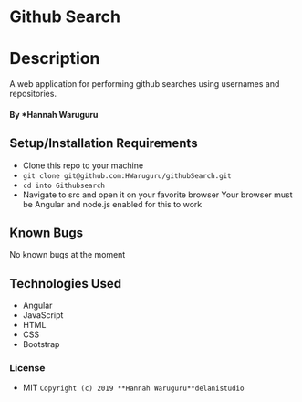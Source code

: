 # Github Search
# Description
A web application for performing github searches using usernames and repositories.
#### By *Hannah Waruguru

## Setup/Installation Requirements
* Clone this repo to your machine
* `git clone git@github.com:HWaruguru/githubSearch.git`
* `cd into Githubsearch`
* Navigate to src  and open it on your favorite browser
Your browser must be Angular and node.js enabled for this to work

## Known Bugs
No known bugs at the moment

## Technologies Used
* Angular
* JavaScript
* HTML
* CSS
* Bootstrap


### License
* MIT
`Copyright (c) 2019 **Hannah Waruguru**delanistudio`